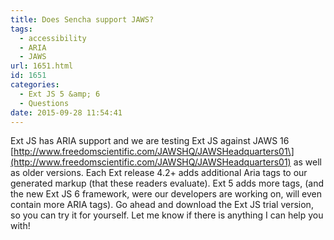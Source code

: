 ```yaml
---
title: Does Sencha support JAWS?
tags:
  - accessibility
  - ARIA
  - JAWS
url: 1651.html
id: 1651
categories:
  - Ext JS 5 &amp; 6
  - Questions
date: 2015-09-28 11:54:41
---
```


Ext JS has ARIA support and we are testing Ext JS against JAWS 16 \[http://www.freedomscientific.com/JAWSHQ/JAWSHeadquarters01\](http://www.freedomscientific.com/JAWSHQ/JAWSHeadquarters01) as well as older versions. Each Ext release 4.2+ adds additional Aria tags to our generated markup (that these readers evaluate). Ext 5 adds more tags, (and the new Ext JS 6 framework, were our developers are working on, will even contain more ARIA tags). Go ahead and download the Ext JS trial version, so you can try it for yourself. Let me know if there is anything I can help you with!